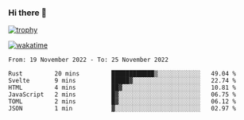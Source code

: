 ### Hi there 👋

[![trophy](https://github-profile-trophy.vercel.app/?username=cxnky&theme=dracula)](https://github.com/ryo-ma/github-profile-trophy)

[![wakatime](https://wakatime.com/badge/user/1c39c599-5497-41b9-a5be-2c4676e7fd23.svg)](https://wakatime.com/@1c39c599-5497-41b9-a5be-2c4676e7fd23)
<!--START_SECTION:waka-->

```text
From: 19 November 2022 - To: 25 November 2022

Rust         20 mins         ████████████▒░░░░░░░░░░░░   49.04 %
Svelte       9 mins          █████▓░░░░░░░░░░░░░░░░░░░   22.74 %
HTML         4 mins          ██▓░░░░░░░░░░░░░░░░░░░░░░   10.81 %
JavaScript   2 mins          █▓░░░░░░░░░░░░░░░░░░░░░░░   06.75 %
TOML         2 mins          █▓░░░░░░░░░░░░░░░░░░░░░░░   06.12 %
JSON         1 min           ▓░░░░░░░░░░░░░░░░░░░░░░░░   02.97 %
```

<!--END_SECTION:waka-->
